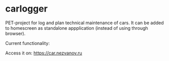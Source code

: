 # carlogger

PET-project for log and plan technical maintenance of cars. It can be added to homescreen as standalone appplication (instead of using through browser).

Current functionality:

Access it on: https://car.nezvanov.ru